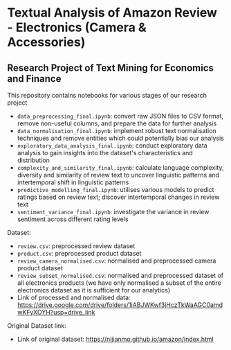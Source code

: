 # Textual Analysis of Amazon Review - Electronics (Camera & Accessories) 
## Research Project of Text Mining for Economics and Finance

This repository contains notebooks for various stages of our research project

- `data_preprocessing_final.ipynb`: convert raw JSON files to CSV format, remove non-useful columns, and prepare the data for further analysis
- `data_normalisation_final.ipynb`: implement robust text normalisation techniques and remove entities which could potentially bias our analysis
- `exploratory_data_analysis_final.ipynb`: conduct exploratory data analysis to gain insights into the dataset's characteristics and distribution
- `complexity_and_similarity_final.ipynb`: calculate language complexity, diversity and similarity of review text to uncover linguistic patterns and intertemporal shift in linguistic patterns
- `predictive_modelling_final.ipynb`: utilises various models to predict ratings based on review text; discover intertemporal changes in review text
- `sentiment_variance_final.ipynb`: investigate the variance in review sentiment across different rating levels

Dataset:
- `review.csv`: preprocessed review dataset
- `product.csv`: preprocessed product dataset
- `review_camera_normalised.csv`: normalised and preprocessed camera product dataset
- `review_subset_normalised.csv`: normalised and preprocessed dataset of all electronics products (we have only normalised a subset of the entire electronics dataset as it is sufficient for our analytics)
- Link of processed and normalised data: https://drive.google.com/drive/folders/1iABJWKwf3jHczTkWaAGC0amdwKFyXOYH?usp=drive_link

Original Dataset link:
- Link of original dataset: https://nijianmo.github.io/amazon/index.html
